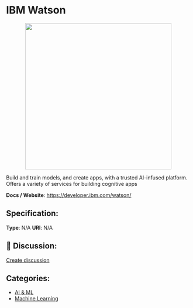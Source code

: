# IBM Watson
<p align="center">
    <img width="400" src="https://raw.githubusercontent.com/apis-list/apis-list/main/apis/ibm-watson/logo_256x256.png" />
</p>

Build and train models, and create apps, with a trusted AI-infused platform. Offers a variety of services for building cognitive apps

**Docs / Website**: https://developer.ibm.com/watson/

## Specification:
**Type**:  N/A 
**URI**:  N/A 

## 💬 Discussion:
[Create discussion](https://github.com/apis-list/apis-list/discussions/new)

## Categories:
- [AI & ML](https://github.com/apis-list/apis-list#ai-and-ml)
- [Machine Learning](https://github.com/apis-list/apis-list#machine-learning)



